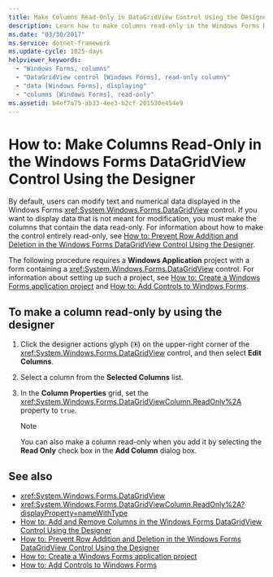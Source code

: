```yaml
---
title: Make Columns Read-Only in DataGridView Control Using the Designer
description: Learn how to make columns read-only in the Windows Forms DataGridView control using the designer via this 3-step procedure.
ms.date: "03/30/2017"
ms.service: dotnet-framework
ms.update-cycle: 1825-days
helpviewer_keywords:
  - "Windows Forms, columns"
  - "DataGridView control [Windows Forms], read-only columns"
  - "data [Windows Forms], displaying"
  - "columns [Windows Forms], read-only"
ms.assetid: b4ef7a75-ab33-4ee3-b2cf-201530e454e9
---
```

# How to: Make Columns Read-Only in the Windows Forms DataGridView Control Using the Designer

By default, users can modify text and numerical data displayed in the Windows Forms <xref:System.Windows.Forms.DataGridView> control. If you want to display data that is not meant for modification, you must make the columns that contain the data read-only. For information about how to make the control entirely read-only, see [How to: Prevent Row Addition and Deletion in the Windows Forms DataGridView Control Using the Designer](prevent-row-addition-and-deletion-in-the-datagrid-using-the-designer.md).

The following procedure requires a **Windows Application** project with a form containing a <xref:System.Windows.Forms.DataGridView> control. For information about setting up such a project, see [How to: Create a Windows Forms application project](/visualstudio/ide/step-1-create-a-windows-forms-application-project) and [How to: Add Controls to Windows Forms](how-to-add-to-a-form.md).

## To make a column read-only by using the designer

1. Click the designer actions glyph (![Small black arrow](./media/designer-actions-glyph.gif)) on the upper-right corner of the <xref:System.Windows.Forms.DataGridView> control, and then select **Edit Columns**.

2. Select a column from the **Selected Columns** list.

3. In the **Column Properties** grid, set the <xref:System.Windows.Forms.DataGridViewColumn.ReadOnly%2A> property to `true`.

    > [!NOTE]
    > You can also make a column read-only when you add it by selecting the **Read Only** check box in the **Add Column** dialog box.

## See also

- <xref:System.Windows.Forms.DataGridView>
- <xref:System.Windows.Forms.DataGridViewColumn.ReadOnly%2A?displayProperty=nameWithType>
- [How to: Add and Remove Columns in the Windows Forms DataGridView Control Using the Designer](add-and-remove-columns-in-the-datagrid-using-the-designer.md)
- [How to: Prevent Row Addition and Deletion in the Windows Forms DataGridView Control Using the Designer](prevent-row-addition-and-deletion-in-the-datagrid-using-the-designer.md)
- [How to: Create a Windows Forms application project](/visualstudio/ide/step-1-create-a-windows-forms-application-project)
- [How to: Add Controls to Windows Forms](how-to-add-to-a-form.md)
